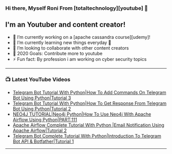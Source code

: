 ### Hi there, Myself Roni From [totaltechnology][youtube] 👋

## I'm an Youtuber and content creator!
- 🔭 I’m currently working on a [apache cassandra course][udemy]!
- 🌱 I’m currently learning new things everyday 🤣
- 👯 I’m looking to collaborate with other content creators
- 🥅 2020 Goals: Contribute more to youtube
- ⚡ Fun fact: By profession i am working on cyber security topics



---

### 📺 Latest YouTube Videos
<!-- YOUTUBE:START -->
- [Telegram Bot Tutorial With Python|How To Add Commands On Telegram Bot Using Python|Tutorial 3](https://www.youtube.com/watch?v=V7G9sTUQq7A)
- [Telegram Bot Tutorial With Python|How To Get Response From Telegram Bot Using Python|Tutorial 2](https://www.youtube.com/watch?v=BeUG7nSwxMo)
- [NEO4J TUTORIAL|Neo4j Python|How To Use Neo4j With Apache Airflow Using Python|PART:111](https://www.youtube.com/watch?v=yhk1fZRGZGU)
- [Apache Airflow Complete Tutorial With Python |Email Notification Using Apache Airflow|Tutorial 2](https://www.youtube.com/watch?v=ztMRyBaO4G0)
- [Telegram Bot  Complete Tutorial With Python|Introduction To Telegram Bot API &amp; Botfather|Tutorial 1](https://www.youtube.com/watch?v=M-je945gPTo)
<!-- YOUTUBE:END -->

---


